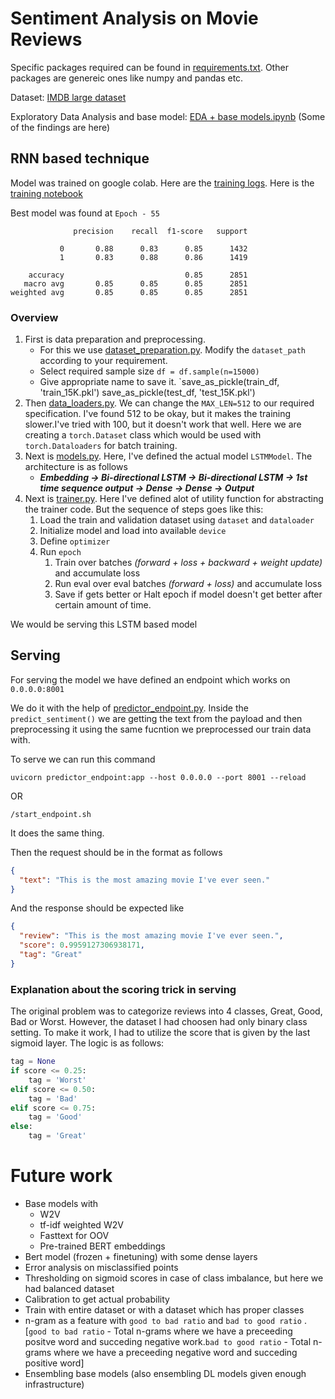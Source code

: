 # Sentiment Analysis on Movie Reviews

Specific packages required can be found in [requirements.txt](./requirements.txt). Other packages are genereic ones like
numpy and pandas etc.

Dataset: [IMDB large dataset](data/imdb/IMDB%20Dataset.csv)

Exploratory Data Analysis and base model: [EDA + base models.ipynb](./EDA%20+%20base%20models.ipynb) (Some of the
findings are here)

## RNN based technique

Model was trained on google colab. Here are the [training logs](./colab.log). Here is
the [training notebook](./trainer_sentiment_analysis.ipynb)

Best model was found at `Epoch - 55`

```
              precision    recall  f1-score   support

           0       0.88      0.83      0.85      1432
           1       0.83      0.88      0.86      1419

    accuracy                           0.85      2851
   macro avg       0.85      0.85      0.85      2851
weighted avg       0.85      0.85      0.85      2851
```

### Overview

1. First is data preparation and preprocessing.
    - For this we use [dataset_preparation.py](./dataset_preparation.py). Modify the `dataset_path` according to your
      requirement.
    - Select required sample size `df = df.sample(n=15000)`
    - Give appropriate name to save it. `save_as_pickle(train_df, 'train_15K.pkl')
      save_as_pickle(test_df, 'test_15K.pkl')
2. Then [data_loaders.py](./data_loaders.py). We can change the `MAX_LEN=512` to our required specification. I've found
   512 to be okay, but it makes the training slower.I've tried with 100, but it doesn't work that well. Here we are
   creating a `torch.Dataset` class which would be used with `torch.Dataloaders` for batch training.
3. Next is [models.py](./models.py). Here, I've defined the actual model `LSTMModel`. The architecture is as follows
    * ___Embedding -> Bi-directional LSTM -> Bi-directional LSTM -> 1st time sequence output -> Dense -> Dense ->
      Output___
4. Next is [trainer.py](./trainer.py). Here I've defined alot of utility function for abstracting the trainer code. But
   the sequence of steps goes like this:
    1. Load the train and validation dataset using `dataset` and `dataloader`
    2. Initialize model and load into available `device`
    3. Define `optimizer`
    4. Run `epoch`
        1. Train over batches *(forward + loss + backward + weight update)* and accumulate loss
        2. Run eval over eval batches *(forward + loss)* and accumulate loss
        3. Save if gets better or Halt epoch if model doesn't get better after certain amount of time.

We would be serving this LSTM based model

## Serving

For serving the model we have defined an endpoint which works on `0.0.0.0:8001`

We do it with the help of [predictor_endpoint.py](./predictor_endpoint.py). Inside the `predict_sentiment()` we are
getting the text from the payload and then preprocessing it using the same fucntion we preprocessed our train data with.

To serve we can run this command

```shell
uvicorn predictor_endpoint:app --host 0.0.0.0 --port 8001 --reload
```

OR

```shell
/start_endpoint.sh
```

It does the same thing.

Then the request should be in the format as follows

```json
{
  "text": "This is the most amazing movie I've ever seen."
}
```

And the response should be expected like

```json
{
  "review": "This is the most amazing movie I've ever seen.",
  "score": 0.9959127306938171,
  "tag": "Great"
}
```

### Explanation about the scoring trick in serving

The original problem was to categorize reviews into 4 classes, Great, Good, Bad or Worst. However, the dataset I had
choosen had only binary class setting. To make it work, I had to utilize the score that is given by the last sigmoid
layer. The logic is as follows:

```python
tag = None
if score <= 0.25:
    tag = 'Worst'
elif score <= 0.50:
    tag = 'Bad'
elif score <= 0.75:
    tag = 'Good'
else:
    tag = 'Great'
```

# Future work

* Base models with
    * W2V
    * tf-idf weighted W2V
    * Fasttext for OOV
    * Pre-trained BERT embeddings
* Bert model (frozen + finetuning) with some dense layers
* Error analysis on misclassified points
* Thresholding on sigmoid scores in case of class imbalance, but here we had balanced dataset
* Calibration to get actual probability
* Train with entire dataset or with a dataset which has proper classes
* n-gram as a feature with `good to bad ratio` and `bad to good ratio`
  . [`good to bad ratio` - Total n-grams where we have a preceeding positve word and succeding negative work.`bad to good ratio` - Total n-grams where we have a preceeding negative word and succeding positive word]
* Ensembling base models (also ensembling DL models given enough infrastructure)